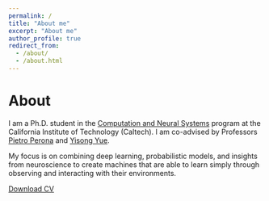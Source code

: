 ```yaml
---
permalink: /
title: "About me"
excerpt: "About me"
author_profile: true
redirect_from:
  - /about/
  - /about.html
---
```


About
======

I am a Ph.D. student in the [Computation and Neural Systems](http://www.cns.caltech.edu) program at the California Institute of Technology (Caltech). I am co-advised by Professors [Pietro Perona](http://www.vision.caltech.edu/pietroperona.htm) and [Yisong Yue](http://www.yisongyue.com/about.php).

My focus is on combining deep learning, probabilistic models, and insights from neuroscience to create machines that are able to learn simply through observing and interacting with their environments.

[Download CV](../files/marino_cv.pdf)
